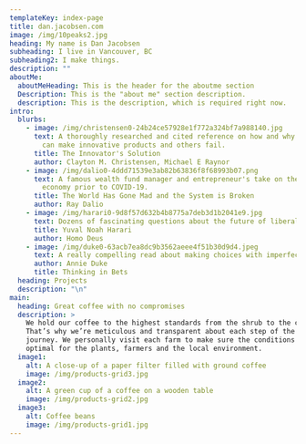 ```yaml
---
templateKey: index-page
title: dan.jacobsen.com
image: /img/10peaks2.jpg
heading: My name is Dan Jacobsen
subheading: I live in Vancouver, BC
subheading2: I make things.
description: ""
aboutMe:
  aboutMeHeading: This is the header for the aboutme section
  Description: This is the "about me" section description.
  description: This is the description, which is required right now.
intro:
  blurbs:
    - image: /img/christensen0-24b24ce57928e1f772a324bf7a988140.jpg
      text: A thoroughly researched and cited reference on how and why some companies
        can make innovative products and others fail.
      title: The Innovator's Solution
      author: Clayton M. Christensen, Michael E Raynor
    - image: /img/dalio0-4ddd71539e3ab82b63836f8f68993b07.png
      text: A famous wealth fund manager and entrepreneur's take on the state of the
        economy prior to COVID-19.
      title: The World Has Gone Mad and the System is Broken
      author: Ray Dalio
    - image: /img/harari0-9d8f57d632b4b8775a7deb3d1b2041e9.jpg
      text: Dozens of fascinating questions about the future of liberalism.
      title: Yuval Noah Harari
      author: Homo Deus
    - image: /img/duke0-63acb7ea8dc9b3562aeee4f51b30d9d4.jpeg
      text: A really compelling read about making choices with imperfect information.
      author: Annie Duke
      title: Thinking in Bets
  heading: Projects
  description: "\n"
main:
  heading: Great coffee with no compromises
  description: >
    We hold our coffee to the highest standards from the shrub to the cup.
    That’s why we’re meticulous and transparent about each step of the coffee’s
    journey. We personally visit each farm to make sure the conditions are
    optimal for the plants, farmers and the local environment.
  image1:
    alt: A close-up of a paper filter filled with ground coffee
    image: /img/products-grid3.jpg
  image2:
    alt: A green cup of a coffee on a wooden table
    image: /img/products-grid2.jpg
  image3:
    alt: Coffee beans
    image: /img/products-grid1.jpg
---
```


